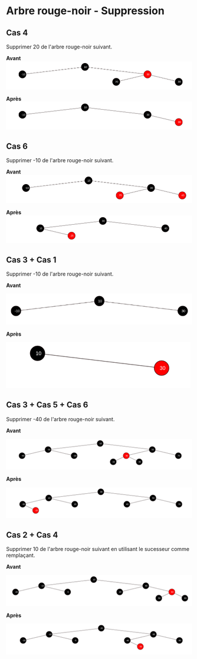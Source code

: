 # Arbre rouge-noir - Suppression

## Cas 4
Supprimer 20 de l'arbre rouge-noir suivant.

**Avant**
<img src="cas4a.png">

**Après**
<img src="cas4b.png">

## Cas 6
Supprimer -10 de l'arbre rouge-noir suivant.

**Avant**
<img src="cas6a.png">

**Après**
<img src="cas6b.png">

## Cas 3 + Cas 1
Supprimer -10 de l'arbre rouge-noir suivant.

**Avant**

<img src="cas3a.png">

**Après**

<img src="cas3b.png">

## Cas 3 + Cas 5 + Cas 6
Supprimer -40 de l'arbre rouge-noir suivant.

**Avant**

<img src="cas3c.png">

**Après**

<img src="cas3d.png">

## Cas 2 + Cas 4
Supprimer 10 de l'arbre rouge-noir suivant en utilisant le sucesseur comme remplaçant.

**Avant**

<img src="cas2a.png">

**Après**

<img src="cas2b.png">
